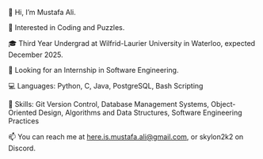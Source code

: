 👋 Hi, I’m Mustafa Ali.

👀 Interested in Coding and Puzzles.

🎓 Third Year Undergrad at Wilfrid-Laurier University in Waterloo, expected December 2025.

💼 Looking for an Internship in Software Engineering.

💻 Languages: Python, C, Java, PostgreSQL, Bash Scripting

🧠 Skills: Git Version Control, Database Management Systems, Object-Oriented Design, Algorithms and Data Structures, Software Engineering Practices

📫 You can reach me at here.is.mustafa.ali@gmail.com, or skylon2k2 on Discord.

<!---
skylon2k2/skylon2k2 is a ✨ special ✨ repository because its `README.md` (this file) appears on your GitHub profile.
You can click the Preview link to take a look at your changes.
--->
